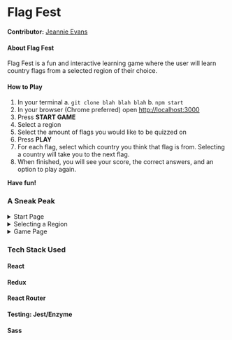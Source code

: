 # Flag Fest

**Contributor:** [Jeannie Evans](https://github.com/jmevans0211/)

#### About Flag Fest

Flag Fest is a fun and interactive learning game where the user will learn country flags from a selected region of their choice.

#### How to Play

1. In your terminal
  a. `git clone blah blah blah`
  b. `npm start`
2. In your browser (Chrome preferred) open [http://localhost:3000](http://localhost:3000) 
3. Press **START GAME**
4. Select a region
5. Select the amount of flags you would like to be quizzed on
6. Press **PLAY**
7. For each flag, select which country you think that flag is from. Selecting a country will take you to the next flag.
8. When finished, you will see your score, the correct answers, and an option to play again.

**Have fun!**

### A Sneak Peak

<details>
  <summary> Start Page </summary>

![Start Page](https://user-images.githubusercontent.com/48900496/68165666-3fbd0f00-ff1d-11e9-914f-f7eb27283c0c.png)

</details>


<details>

<summary>Selecting a Region</summary>

![Selecting a Region](https://user-images.githubusercontent.com/48900496/68165704-55323900-ff1d-11e9-830b-631dc4a90ca9.png)

</details>


<details>
  <summary>Game Page</summary>

![Game Page](https://user-images.githubusercontent.com/48900496/68165785-9f1b1f00-ff1d-11e9-987e-f112b78d3c7f.png)

</details>


### Tech Stack Used

#### React
#### Redux
#### React Router
#### Testing: Jest/Enzyme
#### Sass


